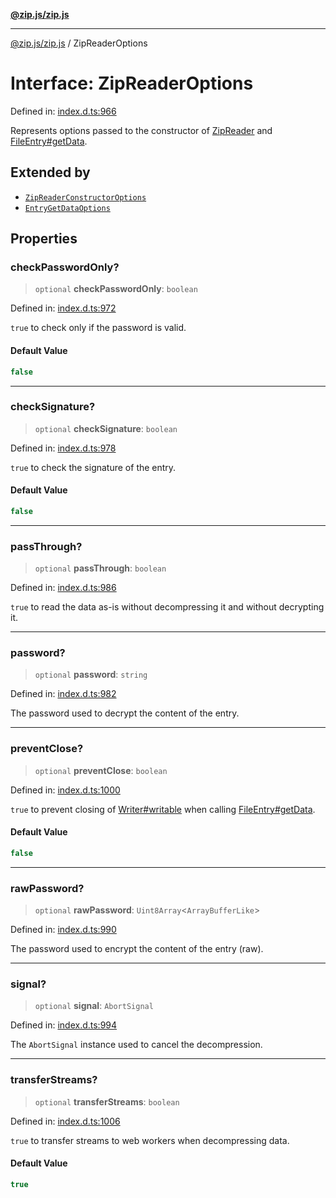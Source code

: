 [**@zip.js/zip.js**](../README.md)

***

[@zip.js/zip.js](../globals.md) / ZipReaderOptions

# Interface: ZipReaderOptions

Defined in: [index.d.ts:966](https://github.com/gildas-lormeau/zip.js/blob/cd8507443514e12617ac25921566eb3131bcdbff/index.d.ts#L966)

Represents options passed to the constructor of [ZipReader](../classes/ZipReader.md) and [FileEntry#getData](FileEntry.md#getdata).

## Extended by

- [`ZipReaderConstructorOptions`](ZipReaderConstructorOptions.md)
- [`EntryGetDataOptions`](EntryGetDataOptions.md)

## Properties

### checkPasswordOnly?

> `optional` **checkPasswordOnly**: `boolean`

Defined in: [index.d.ts:972](https://github.com/gildas-lormeau/zip.js/blob/cd8507443514e12617ac25921566eb3131bcdbff/index.d.ts#L972)

`true` to check only if the password is valid.

#### Default Value

```ts
false
```

***

### checkSignature?

> `optional` **checkSignature**: `boolean`

Defined in: [index.d.ts:978](https://github.com/gildas-lormeau/zip.js/blob/cd8507443514e12617ac25921566eb3131bcdbff/index.d.ts#L978)

`true` to check the signature of the entry.

#### Default Value

```ts
false
```

***

### passThrough?

> `optional` **passThrough**: `boolean`

Defined in: [index.d.ts:986](https://github.com/gildas-lormeau/zip.js/blob/cd8507443514e12617ac25921566eb3131bcdbff/index.d.ts#L986)

`true` to read the data as-is without decompressing it and without decrypting it.

***

### password?

> `optional` **password**: `string`

Defined in: [index.d.ts:982](https://github.com/gildas-lormeau/zip.js/blob/cd8507443514e12617ac25921566eb3131bcdbff/index.d.ts#L982)

The password used to decrypt the content of the entry.

***

### preventClose?

> `optional` **preventClose**: `boolean`

Defined in: [index.d.ts:1000](https://github.com/gildas-lormeau/zip.js/blob/cd8507443514e12617ac25921566eb3131bcdbff/index.d.ts#L1000)

`true` to prevent closing of [Writer#writable](../classes/Writer.md#writable) when calling [FileEntry#getData](FileEntry.md#getdata).

#### Default Value

```ts
false
```

***

### rawPassword?

> `optional` **rawPassword**: `Uint8Array`\<`ArrayBufferLike`\>

Defined in: [index.d.ts:990](https://github.com/gildas-lormeau/zip.js/blob/cd8507443514e12617ac25921566eb3131bcdbff/index.d.ts#L990)

The password used to encrypt the content of the entry (raw).

***

### signal?

> `optional` **signal**: `AbortSignal`

Defined in: [index.d.ts:994](https://github.com/gildas-lormeau/zip.js/blob/cd8507443514e12617ac25921566eb3131bcdbff/index.d.ts#L994)

The `AbortSignal` instance used to cancel the decompression.

***

### transferStreams?

> `optional` **transferStreams**: `boolean`

Defined in: [index.d.ts:1006](https://github.com/gildas-lormeau/zip.js/blob/cd8507443514e12617ac25921566eb3131bcdbff/index.d.ts#L1006)

`true` to transfer streams to web workers when decompressing data.

#### Default Value

```ts
true
```

